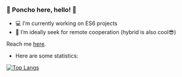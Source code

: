 ### 🎾 Poncho here, hello! 🍊

- 💻 I’m currently working on ES6 projects
- 🌇 I’m ideally seek for remote cooperation (hybrid is also cool😎)

Reach me [here](https://alfonso-dev.com/contact/).

- Here are some statistics:

[![Top Langs](https://github-readme-stats.vercel.app/api/top-langs/?username=Alfonso-Jim&layout=compact&hide=php,visualbasic&theme=radical)](https://github.com/anuraghazra/github-readme-stats)
